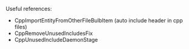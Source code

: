Useful references:
- CppImportEntityFromOtherFileBulbItem (auto include header in cpp files)
- CppRemoveUnusedIncludesFix
- CppUnusedIncludeDaemonStage

